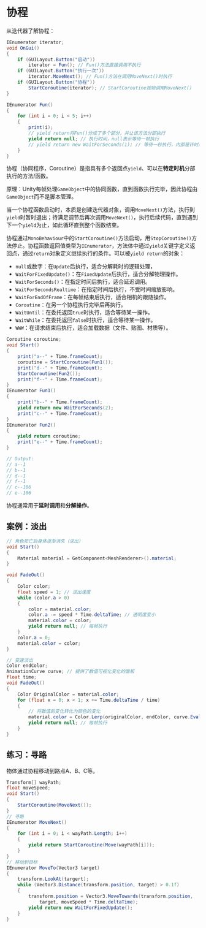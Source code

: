 # 协程

从迭代器了解协程：

```` C#
IEnumerator iterator;
void OnGui()
{
    if (GUILayout.Button("启动"))
        iterator = Fun(); // Fun()方法直接调用不执行
    if (GUILayout.Button("执行一次"))
        iterator.MoveNext(); // Fun()方法在调用MoveNext()时执行
    if (GUILayout.Button("协程"))
        StartCoroutine(iterator); // StartCoroutine按帧调用MoveNext()
}

IEnumerator Fun()
{
    for (int i = 0; i < 5; i++)
    {
        print(i);
        // yield return将Fun()分成了多个部分，并让该方法分部执行
        yield return null; // 执行时间，null表示等待一帧执行
        // yield return new WaitForSeconds(1); // 等待一秒执行，内部是计时后调用MoveNext()
    }
}
````

协程（协同程序，Coroutine）是指具有多个返回点`yield`、可以在**特定时机**分部执行的方法/函数。

原理：Unity每帧处理`GameObject`中的协同函数，直到函数执行完毕，因此协程由`GameObject`而不是脚本管理。

当一个协程函数启动时，本质是创建迭代器对象，调用`MoveNext()`方法，执行到`yield`时暂时退出；待满足调节后再次调用`MoveNext()`，执行后续代码，直到遇到下一个`yield`为止，如此循环直到整个函数结束。

协程通过`MonoBehaviour`中的`StartCoroutine()`方法启动，用`StopCoroutine()`方法停止。协程函数返回值类型为`IEnumerator`，方法体中通过`yield`关键字定义返回点，通过`return`对象定义继续执行的条件。可以被`yield return`的对象：

- `null`或数字：在`Update`后执行，适合分解耗时的逻辑处理，
- `WaitForFixedUpdate()`：在`FixedUpdate`后执行，适合分解物理操作。
- `WaitForSeconds()`：在指定时间后执行，适合延迟调用。
- `WaitForSecondsRealtime`：在指定时间后执行，不受时间缩放影响。
- `WaitForEndOfFrame`：在每帧结束后执行，适合相机的跟随操作。
- `Coroutine`：在另一个协程执行完毕后再执行。
- `WaitUntil`：在委托返回`true`时执行，适合等待某一操作。
- `WaitWhile`：在委托返回`false`时执行，适合等待某一操作。
- `WWW`：在请求结束后执行，适合加载数据（文件、贴图、材质等）。

``` C#
Coroutine coroutine;
void Start()
{
    print("a--" + Time.frameCount);
    coroutine = StartCoroutine(Fun1());
    print("d--" + Time.frameCount);
    StartCoroutine(Fun2());
    print("f--" + Time.frameCount);
}
IEnumerator Fun1()
{
    print("b--" + Time.frameCount);
    yield return new WaitForSeconds(2);
    print("c--" + Time.frameCount);
}
IEnumerator Fun2()
{
    yield return coroutine;
    print("e--" + Time.frameCount);
}

// Output:
// a--1
// b--1
// d--1
// f--1
// c--106
// e--106
```

协程通常用于**延时调用**和**分解操作**。

## 案例：淡出

``` C#
// 角色死亡后身体逐渐消失（淡出）
void Start()
{
    Material material = GetComponent<MeshRenderer>().material;
}

void FadeOut()
{
    Color color;
    float speed = 1; // 淡出速度
    while (color.a > 0)
    {
        color = material.color;
        color.a -= speed * Time.deltaTime; // 透明度变小
        material.color = color;
        yield return null; // 每帧执行
    }
    color.a = 0;
    material.color = color;
}

// 变速淡出
Color endColor;
AnimationCurve curve; // 提供了数值可视化变化的面板
float time;
void FadeOut()
{
    Color OriginalColor = material.color;
    for (float x = 0; x < 1; x += Time.deltaTime / time)
    {
        // 将数值的变化转化为颜色的变化
        material.color = Color.Lerp(originalColor, endColor, curve.Evaluate(x));
        yield return null; // 每帧执行
    }
}
```

## 练习：寻路

物体通过协程移动到路点A、B、C等。

``` C#
Transform[] wayPath;
float moveSpeed;
void Start()
{
    StartCoroutine(MoveNext());
}
// 寻路
IEnumerator MoveNext()
{
    for (int i = 0; i < wayPath.Length; i++)
    {
        yield return StartCoroutine(Move(wayPath[i]));
    }
}
// 移动到目标
IEnumerator MoveTo(Vector3 target)
{
    transform.LookAt(targert);
    while (Vector3.Distance(transform.position, target) > 0.1f)
    {
        transform.position = Vector3.MoveTowards(transform.position, 
            target, moveSpeed * Time.deltaTime);
        yield return new WaitForFixedUpdate();
    }
}
```
